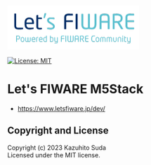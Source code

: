 [![Let's FIWARE Banner](https://github.com/lets-fiware/lets-fiware.m5stack/blob/gh-pages/images/lets-fiware-logo-non-free.png)](https://www.letsfiware.jp/)

[![License: MIT](https://img.shields.io/github/license/lets-fiware/lets-fiware.m5stack.svg)](https://opensource.org/licenses/MIT)

# Let's FIWARE M5Stack

- https://www.letsfiware.jp/dev/

## Copyright and License

Copyright (c) 2023 Kazuhito Suda<br>
Licensed under the MIT license.
